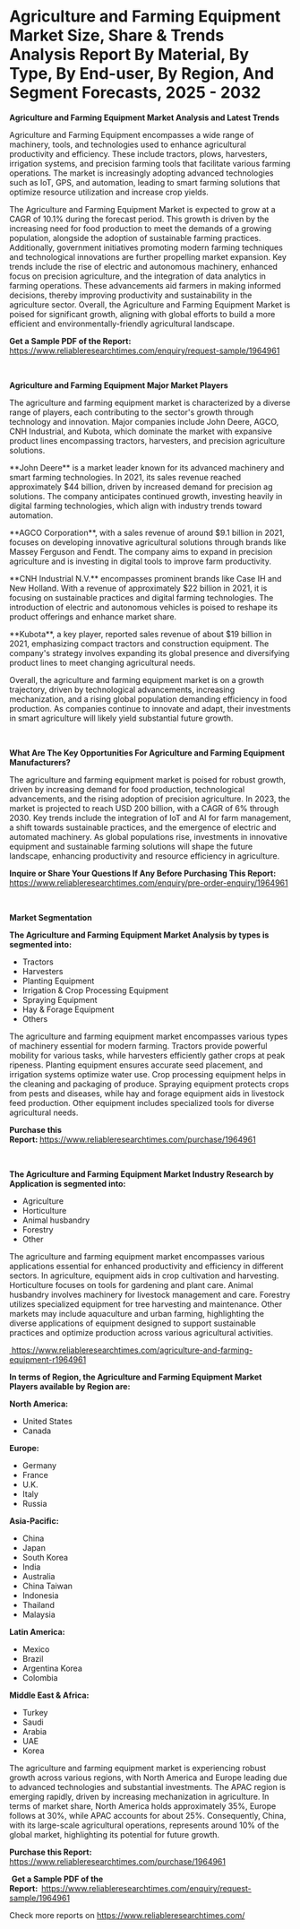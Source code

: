 <p><h1>Agriculture and Farming Equipment Market Size, Share & Trends Analysis Report By Material, By Type, By End-user, By Region, And Segment Forecasts, 2025 - 2032</h1></p><p><strong>Agriculture and Farming Equipment Market Analysis and Latest Trends</strong></p>
<p><p>Agriculture and Farming Equipment encompasses a wide range of machinery, tools, and technologies used to enhance agricultural productivity and efficiency. These include tractors, plows, harvesters, irrigation systems, and precision farming tools that facilitate various farming operations. The market is increasingly adopting advanced technologies such as IoT, GPS, and automation, leading to smart farming solutions that optimize resource utilization and increase crop yields.</p><p>The Agriculture and Farming Equipment Market is expected to grow at a CAGR of 10.1% during the forecast period. This growth is driven by the increasing need for food production to meet the demands of a growing population, alongside the adoption of sustainable farming practices. Additionally, government initiatives promoting modern farming techniques and technological innovations are further propelling market expansion. Key trends include the rise of electric and autonomous machinery, enhanced focus on precision agriculture, and the integration of data analytics in farming operations. These advancements aid farmers in making informed decisions, thereby improving productivity and sustainability in the agriculture sector. Overall, the Agriculture and Farming Equipment Market is poised for significant growth, aligning with global efforts to build a more efficient and environmentally-friendly agricultural landscape.</p></p>
<p><strong>Get a Sample PDF of the Report:&nbsp;</strong> <a href="https://www.reliableresearchtimes.com/enquiry/request-sample/1964961?utm_campaign=3326&utm_medium=2&utm_source=Github&utm_content=ia&utm_term=10042025&utm_id=agriculture-and-farming-equipment">https://www.reliableresearchtimes.com/enquiry/request-sample/1964961</a></p>
<p>&nbsp;</p>
<p><strong>Agriculture and Farming Equipment Major Market Players</strong></p>
<p><p>The agriculture and farming equipment market is characterized by a diverse range of players, each contributing to the sector's growth through technology and innovation. Major companies include John Deere, AGCO, CNH Industrial, and Kubota, which dominate the market with expansive product lines encompassing tractors, harvesters, and precision agriculture solutions.</p><p>**John Deere** is a market leader known for its advanced machinery and smart farming technologies. In 2021, its sales revenue reached approximately $44 billion, driven by increased demand for precision ag solutions. The company anticipates continued growth, investing heavily in digital farming technologies, which align with industry trends toward automation.</p><p>**AGCO Corporation**, with a sales revenue of around $9.1 billion in 2021, focuses on developing innovative agricultural solutions through brands like Massey Ferguson and Fendt. The company aims to expand in precision agriculture and is investing in digital tools to improve farm productivity.</p><p>**CNH Industrial N.V.** encompasses prominent brands like Case IH and New Holland. With a revenue of approximately $22 billion in 2021, it is focusing on sustainable practices and digital farming technologies. The introduction of electric and autonomous vehicles is poised to reshape its product offerings and enhance market share.</p><p>**Kubota**, a key player, reported sales revenue of about $19 billion in 2021, emphasizing compact tractors and construction equipment. The company's strategy involves expanding its global presence and diversifying product lines to meet changing agricultural needs.</p><p>Overall, the agriculture and farming equipment market is on a growth trajectory, driven by technological advancements, increasing mechanization, and a rising global population demanding efficiency in food production. As companies continue to innovate and adapt, their investments in smart agriculture will likely yield substantial future growth.</p></p>
<p>&nbsp;</p>
<p><strong>What Are The Key Opportunities For Agriculture and Farming Equipment Manufacturers?</strong></p>
<p><p>The agriculture and farming equipment market is poised for robust growth, driven by increasing demand for food production, technological advancements, and the rising adoption of precision agriculture. In 2023, the market is projected to reach USD 200 billion, with a CAGR of 6% through 2030. Key trends include the integration of IoT and AI for farm management, a shift towards sustainable practices, and the emergence of electric and automated machinery. As global populations rise, investments in innovative equipment and sustainable farming solutions will shape the future landscape, enhancing productivity and resource efficiency in agriculture.</p></p>
<p><strong>Inquire or Share Your Questions If Any Before Purchasing This Report:</strong> <a href="https://www.reliableresearchtimes.com/enquiry/pre-order-enquiry/1964961?utm_campaign=3326&utm_medium=2&utm_source=Github&utm_content=ia&utm_term=10042025&utm_id=agriculture-and-farming-equipment">https://www.reliableresearchtimes.com/enquiry/pre-order-enquiry/1964961</a></p>
<p>&nbsp;</p>
<p><strong>Market Segmentation</strong></p>
<p><strong>The Agriculture and Farming Equipment Market Analysis by types is segmented into:</strong></p>
<p><ul><li>Tractors</li><li>Harvesters</li><li>Planting Equipment</li><li>Irrigation & Crop Processing Equipment</li><li>Spraying Equipment</li><li>Hay & Forage Equipment</li><li>Others</li></ul></p>
<p><p>The agriculture and farming equipment market encompasses various types of machinery essential for modern farming. Tractors provide powerful mobility for various tasks, while harvesters efficiently gather crops at peak ripeness. Planting equipment ensures accurate seed placement, and irrigation systems optimize water use. Crop processing equipment helps in the cleaning and packaging of produce. Spraying equipment protects crops from pests and diseases, while hay and forage equipment aids in livestock feed production. Other equipment includes specialized tools for diverse agricultural needs.</p></p>
<p><strong>Purchase this Report:&nbsp;</strong><a href="https://www.reliableresearchtimes.com/purchase/1964961?utm_campaign=3326&utm_medium=2&utm_source=Github&utm_content=ia&utm_term=10042025&utm_id=agriculture-and-farming-equipment">https://www.reliableresearchtimes.com/purchase/1964961</a></p>
<p>&nbsp;</p>
<p><strong>The Agriculture and Farming Equipment Market Industry Research by Application is segmented into:</strong></p>
<p><ul><li>Agriculture</li><li>Horticulture</li><li>Animal husbandry</li><li>Forestry</li><li>Other</li></ul></p>
<p><p>The agriculture and farming equipment market encompasses various applications essential for enhanced productivity and efficiency in different sectors. In agriculture, equipment aids in crop cultivation and harvesting. Horticulture focuses on tools for gardening and plant care. Animal husbandry involves machinery for livestock management and care. Forestry utilizes specialized equipment for tree harvesting and maintenance. Other markets may include aquaculture and urban farming, highlighting the diverse applications of equipment designed to support sustainable practices and optimize production across various agricultural activities.</p></p>
<p><a href="https://www.reliableresearchtimes.com/agriculture-and-farming-equipment-r1964961?utm_campaign=3326&utm_medium=2&utm_source=Github&utm_content=ia&utm_term=10042025&utm_id=agriculture-and-farming-equipment">&nbsp;https://www.reliableresearchtimes.com/agriculture-and-farming-equipment-r1964961</a></p>
<p><strong>In terms of Region, the Agriculture and Farming Equipment Market Players available by Region are:</strong></p>
<p>
    <p> <strong> North America: </strong>
        <ul>
            <li>United States</li>
            <li>Canada</li>
        </ul>
        </p> 
    <p> <strong> Europe: </strong>
        <ul>
            <li>Germany</li>
            <li>France</li>
            <li>U.K.</li>
            <li>Italy</li>
            <li>Russia</li>
        </ul>
        </p> 
    <p> <strong> Asia-Pacific: </strong>
        <ul>
            <li>China</li>
            <li>Japan</li>
            <li>South Korea</li>
            <li>India</li>
            <li>Australia</li>
            <li>China Taiwan</li>
            <li>Indonesia</li>
            <li>Thailand</li>
            <li>Malaysia</li>
        </ul>
        </p> 
    <p> <strong> Latin America: </strong>
        <ul>
            <li>Mexico</li>
            <li>Brazil</li>
            <li>Argentina Korea</li>
            <li>Colombia</li>
        </ul>
        </p> 
    <p> <strong> Middle East & Africa: </strong>
        <ul>
            <li>Turkey</li>
            <li>Saudi</li>
            <li>Arabia</li>
            <li>UAE</li>
            <li>Korea</li>
        </ul>
    </p>
    </p>
<p><p>The agriculture and farming equipment market is experiencing robust growth across various regions, with North America and Europe leading due to advanced technologies and substantial investments. The APAC region is emerging rapidly, driven by increasing mechanization in agriculture. In terms of market share, North America holds approximately 35%, Europe follows at 30%, while APAC accounts for about 25%. Consequently, China, with its large-scale agricultural operations, represents around 10% of the global market, highlighting its potential for future growth.</p></p>
<p><strong>Purchase this Report: </strong><a href="https://www.reliableresearchtimes.com/purchase/1964961?utm_campaign=3326&utm_medium=2&utm_source=Github&utm_content=ia&utm_term=10042025&utm_id=agriculture-and-farming-equipment">https://www.reliableresearchtimes.com/purchase/1964961</a></p>
<p>&nbsp;<strong>Get a Sample PDF of the Report:&nbsp;&nbsp;</strong><a href="https://www.reliableresearchtimes.com/enquiry/request-sample/1964961?utm_campaign=3326&utm_medium=2&utm_source=Github&utm_content=ia&utm_term=10042025&utm_id=agriculture-and-farming-equipment">https://www.reliableresearchtimes.com/enquiry/request-sample/1964961</a></p>
<p><strong></strong></p>
<p>Check more reports on <a href="https://www.reliableresearchtimes.com/?utm_campaign=3326&utm_medium=2&utm_source=Github&utm_content=ia&utm_term=10042025&utm_id=agriculture-and-farming-equipment">https://www.reliableresearchtimes.com/</a></p>